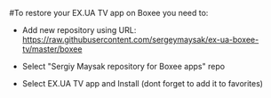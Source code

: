 #To restore your EX.UA TV app on Boxee you need to:

- Add new repository using URL:
https://raw.githubusercontent.com/sergeymaysak/ex-ua-boxee-tv/master/boxee

- Select "Sergiy Maysak repository for Boxee apps" repo

- Select EX.UA TV app and Install (dont forget to add it to favorites)

